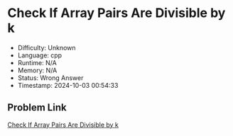 # Check If Array Pairs Are Divisible by k

- Difficulty: Unknown
- Language: cpp
- Runtime: N/A
- Memory: N/A
- Status: Wrong Answer
- Timestamp: 2024-10-03 00:54:33

## Problem Link
[Check If Array Pairs Are Divisible by k](https://leetcode.com/problems/check-if-array-pairs-are-divisible-by-k)

